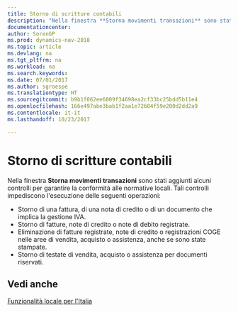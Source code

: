 ```yaml
---
title: Storno di scritture contabili
description: "Nella finestra **Storna movimenti transazioni** sono stati aggiunti alcuni controlli per garantire la conformità alle normative locali."
documentationcenter: 
author: SorenGP
ms.prod: dynamics-nav-2018
ms.topic: article
ms.devlang: na
ms.tgt_pltfrm: na
ms.workload: na
ms.search.keywords: 
ms.date: 07/01/2017
ms.author: sgroespe
ms.translationtype: HT
ms.sourcegitcommit: b9b1f062ee6009f34698ea2cf33bc25bdd5b11e4
ms.openlocfilehash: 166e497abe3bab1f2aa1e72604f59e200d2dd2a9
ms.contentlocale: it-it
ms.lasthandoff: 10/23/2017

---
```

# <a name="reversing-journal-entries"></a>Storno di scritture contabili
Nella finestra **Storna movimenti transazioni** sono stati aggiunti alcuni controlli per garantire la conformità alle normative locali. Tali controlli impediscono l'esecuzione delle seguenti operazioni:  

- Storno di una fattura, di una nota di credito o di un documento che implica la gestione IVA.  
- Storno di fatture, note di credito o note di debito registrate.  
- Eliminazione di fatture registrate, note di credito o registrazioni COGE nelle aree di vendita, acquisto o assistenza, anche se sono state stampate.  
- Storno di testate di vendita, acquisto o assistenza per documenti riservati.  

## <a name="see-also"></a>Vedi anche  
  [Funzionalità locale per l'Italia](italy-local-functionality.md)

